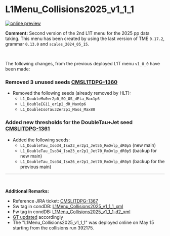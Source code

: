 # L1Menu_Collisions2025_v1_1_1

[![online preview](https://img.shields.io/badge/Online%20preview-click%20here-blue)](https://htmlpreview.github.io/?https://github.com/cms-l1-dpg/L1MenuRun3/blob/master/development/L1Menu_Collisions2025_v1_1_1/L1Menu_Collisions2025_v1_1_1.html)

**Comment:** 
Second version of the 2nd L1T menu for the 2025 pp data taking.
This menu has been created by using the last version of TME `0.17.2`, grammar `0.13.0` and `scales_2024_05_15`.

<br/>

The following changes, from the previous deployed L1T menu `v1_0_0` have been made:

### Removed 3 unused seeds [CMSL1TDPG-1360](https://its.cern.ch/jira/browse/CMSLITDPG-1360) 
- Removed the following seeds (already removed by HLT): 
     - `L1_DoubleMu0er2p0_SQ_OS_dEta_Max1p6`
     - `L1_DoubleEG11_er1p2_dR_Max0p6`
     - `L1_DoubleIsoTau32er2p1_Mass_Max80`   

### Added new thresholds for the DoubleTau+Jet seed [CMSLITDPG-1361](https://its.cern.ch/jira/browse/CMSLITDPG-1361?focusedId=6774925&page=com.atlassian.jira.plugin.system.issuetabpanels:comment-tabpanel#comment-6774925) 
- Added the following seeds: 
     - `L1_DoubleTau_Iso34_Iso23_er2p1_Jet55_RmOvlp_dR0p5` (new main)
     - `L1_DoubleTau_Iso34_Iso23_er2p1_Jet70_RmOvlp_dR0p5` (backup for new main)
     - `L1_DoubleTau_Iso34_Iso26_er2p1_Jet70_RmOvlp_dR0p5` (backup for the previous main)
--- 
<br/>

**Additional Remarks:**

- Reference JIRA ticket: [CMSLITDPG-1367](https://its.cern.ch/jira/browse/CMSLITDPG-1367) 
- Sw tag in condDB: [L1Menu_Collisions2025_v1_1_1_xml](https://cms-conddb.cern.ch/cmsDbBrowser/list/Prod/tags/L1Menu_Collisions2025_v1_1_1_xml)
- Fw tag in condDB: [L1Menu_Collisions2025_v1_1_1-d2_xml](https://cms-conddb.cern.ch/cmsDbBrowser/list/Prod/tags/L1Menu_Collisions2025_v1_1_1-d2_xml)
- [GT updated](https://cms-talk.web.cern.ch/t/gt-mc-data-relval-update-of-the-gt-with-the-new-2025-l1t-menu-tag-l1menu-collisions2025-v1-1-1-xml/124487) accordingly
- The "L1Menu_Collisions2025_v1_1_1" was deployed online on May 15 starting from the collisions run 392175.
